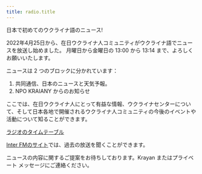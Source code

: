 ```yaml
---
title: radio.title
---
```


日本で初めてのウクライナ語のニュース!

2022年4月25日から、在日ウクライナ人コミュニティがウクライナ語でニュースを放送し始めました。
月曜日から金曜日の 13:00 から 13:14 まで、よろしくお願いいたします。

ニュースは 2 つのブロックに分かれています：

1. 共同通信、日本のニュースと天気予報。
2. NPO KRAIANY からのお知らせ

ここでは、在日ウクライナ人にとって有益な情報、ウクライナセンターについて、そして日本各地で開催されるウクライナ人コミュニティの今後のイベントや活動について知ることができます。

[ラジオのタイムテーブル](https://www.interfm.co.jp/timetable)

[Inter FMのサイト](https://www.interfm.co.jp/newsinukr)では、過去の放送を聞くことができます。

ニュースの内容に関するご提案をお待ちしております。Krayan またはプライベート メッセージにご連絡ください。
